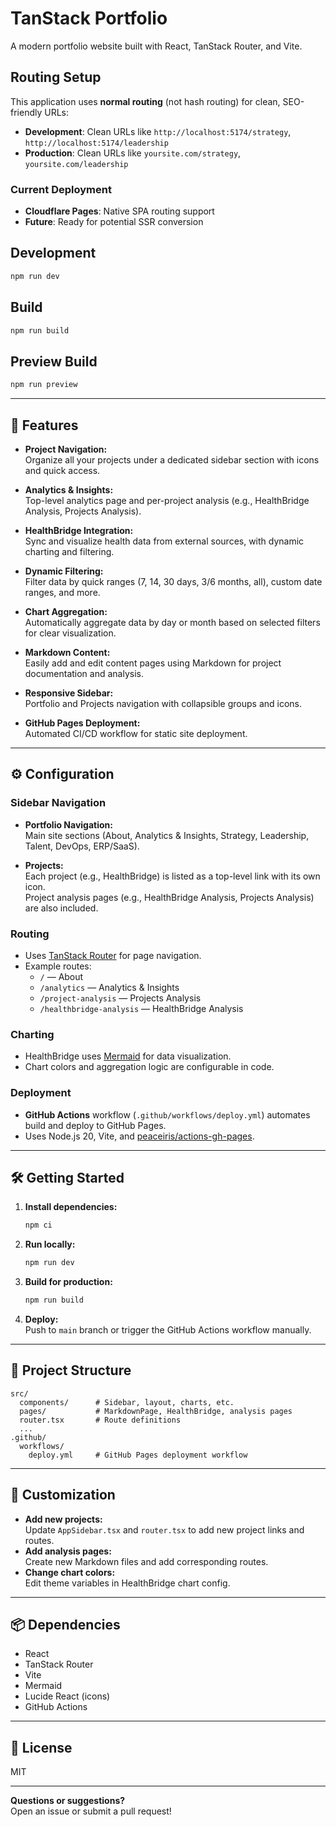 # TanStack Portfolio

A modern portfolio website built with React, TanStack Router, and Vite.

## Routing Setup

This application uses **normal routing** (not hash routing) for clean, SEO-friendly URLs:

- **Development**: Clean URLs like `http://localhost:5174/strategy`, `http://localhost:5174/leadership`
- **Production**: Clean URLs like `yoursite.com/strategy`, `yoursite.com/leadership`

### Current Deployment

- **Cloudflare Pages**: Native SPA routing support
- **Future**: Ready for potential SSR conversion

## Development

```bash
npm run dev
```

## Build

```bash
npm run build
```

## Preview Build

```bash
npm run preview
```

---

## 🚀 Features

- **Project Navigation:**  
  Organize all your projects under a dedicated sidebar section with icons and quick access.

- **Analytics & Insights:**  
  Top-level analytics page and per-project analysis (e.g., HealthBridge Analysis, Projects Analysis).

- **HealthBridge Integration:**  
  Sync and visualize health data from external sources, with dynamic charting and filtering.

- **Dynamic Filtering:**  
  Filter data by quick ranges (7, 14, 30 days, 3/6 months, all), custom date ranges, and more.

- **Chart Aggregation:**  
  Automatically aggregate data by day or month based on selected filters for clear visualization.

- **Markdown Content:**  
  Easily add and edit content pages using Markdown for project documentation and analysis.

- **Responsive Sidebar:**  
  Portfolio and Projects navigation with collapsible groups and icons.

- **GitHub Pages Deployment:**  
  Automated CI/CD workflow for static site deployment.

---

## ⚙️ Configuration

### Sidebar Navigation

- **Portfolio Navigation:**  
  Main site sections (About, Analytics & Insights, Strategy, Leadership, Talent, DevOps, ERP/SaaS).

- **Projects:**  
  Each project (e.g., HealthBridge) is listed as a top-level link with its own icon.  
  Project analysis pages (e.g., HealthBridge Analysis, Projects Analysis) are also included.

### Routing

- Uses [TanStack Router](https://tanstack.com/router) for page navigation.
- Example routes:
  - `/` — About
  - `/analytics` — Analytics & Insights
  - `/project-analysis` — Projects Analysis
  - `/healthbridge-analysis` — HealthBridge Analysis

### Charting

- HealthBridge uses [Mermaid](https://mermaid-js.github.io/mermaid/#/) for data visualization.
- Chart colors and aggregation logic are configurable in code.

### Deployment

- **GitHub Actions** workflow (`.github/workflows/deploy.yml`) automates build and deploy to GitHub Pages.
- Uses Node.js 20, Vite, and [peaceiris/actions-gh-pages](https://github.com/peaceiris/actions-gh-pages).

---

## 🛠️ Getting Started

1. **Install dependencies:**
   ```sh
   npm ci
   ```

2. **Run locally:**
   ```sh
   npm run dev
   ```

3. **Build for production:**
   ```sh
   npm run build
   ```

4. **Deploy:**  
   Push to `main` branch or trigger the GitHub Actions workflow manually.

---

## 📁 Project Structure

```
src/
  components/      # Sidebar, layout, charts, etc.
  pages/           # MarkdownPage, HealthBridge, analysis pages
  router.tsx       # Route definitions
  ...
.github/
  workflows/
    deploy.yml     # GitHub Pages deployment workflow
```

---

## 📝 Customization

- **Add new projects:**  
  Update `AppSidebar.tsx` and `router.tsx` to add new project links and routes.
- **Add analysis pages:**  
  Create new Markdown files and add corresponding routes.
- **Change chart colors:**  
  Edit theme variables in HealthBridge chart config.

---

## 📦 Dependencies

- React
- TanStack Router
- Vite
- Mermaid
- Lucide React (icons)
- GitHub Actions

---

## 📄 License

MIT

---

**Questions or suggestions?**  
Open an issue or submit a pull request!

